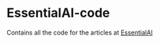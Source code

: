 # EssentialAI-code
Contains all the code for the articles at <a href="essentialai.github.io">EssentialAI</a>
